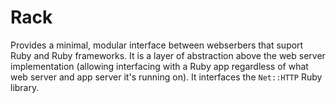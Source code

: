 # Rack
Provides a minimal, modular interface between webserbers that suport Ruby and Ruby frameworks. It is a layer of abstraction above the web server implementation (allowing interfacing with a Ruby app regardless of what web server and app server it's running on). It interfaces the `Net::HTTP` Ruby library.
